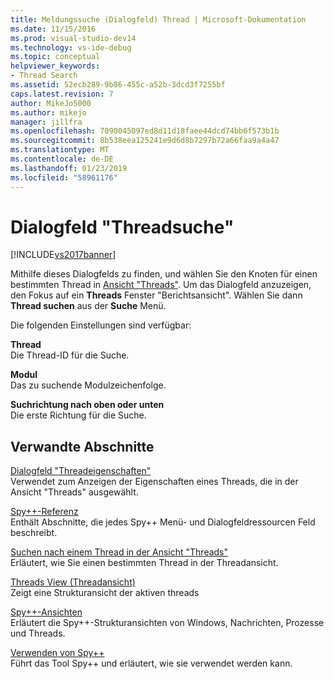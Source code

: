 ```yaml
---
title: Meldungssuche (Dialogfeld) Thread | Microsoft-Dokumentation
ms.date: 11/15/2016
ms.prod: visual-studio-dev14
ms.technology: vs-ide-debug
ms.topic: conceptual
helpviewer_keywords:
- Thread Search
ms.assetid: 52ecb289-9b86-455c-a52b-3dcd3f7255bf
caps.latest.revision: 7
author: MikeJo5000
ms.author: mikejo
manager: jillfra
ms.openlocfilehash: 7090045097ed8d11d18faee44dcd74bb6f573b1b
ms.sourcegitcommit: 8b538eea125241e9d6d8b7297b72a66faa9a4a47
ms.translationtype: MT
ms.contentlocale: de-DE
ms.lasthandoff: 01/23/2019
ms.locfileid: "58961176"
---
```

# <a name="thread-search-dialog-box"></a>Dialogfeld "Threadsuche"
[!INCLUDE[vs2017banner](../includes/vs2017banner.md)]

Mithilfe dieses Dialogfelds zu finden, und wählen Sie den Knoten für einen bestimmten Thread in [Ansicht "Threads"](../debugger/threads-view.md). Um das Dialogfeld anzuzeigen, den Fokus auf ein **Threads** Fenster "Berichtsansicht". Wählen Sie dann **Thread suchen** aus der **Suche** Menü.  
  
 Die folgenden Einstellungen sind verfügbar:  
  
 **Thread**  
 Die Thread-ID für die Suche.  
  
 **Modul**  
 Das zu suchende Modulzeichenfolge.  
  
 **Suchrichtung nach oben oder unten**  
 Die erste Richtung für die Suche.  
  
## <a name="related-sections"></a>Verwandte Abschnitte  
 [Dialogfeld "Threadeigenschaften"](../debugger/thread-properties-dialog-box.md)  
 Verwendet zum Anzeigen der Eigenschaften eines Threads, die in der Ansicht "Threads" ausgewählt.  
  
 [Spy++-Referenz](../debugger/spy-increment-reference.md)  
 Enthält Abschnitte, die jedes Spy++ Menü- und Dialogfeldressourcen Feld beschreibt.  
  
 [Suchen nach einem Thread in der Ansicht "Threads"](../debugger/how-to-search-for-a-thread-in-threads-view.md)  
 Erläutert, wie Sie einen bestimmten Thread in der Threadansicht.  
  
 [Threads View (Threadansicht)](../debugger/threads-view.md)  
 Zeigt eine Strukturansicht der aktiven threads  
  
 [Spy++-Ansichten](../debugger/spy-increment-views.md)  
 Erläutert die Spy++-Strukturansichten von Windows, Nachrichten, Prozesse und Threads.  
  
 [Verwenden von Spy++](../debugger/using-spy-increment.md)  
 Führt das Tool Spy++ und erläutert, wie sie verwendet werden kann.
